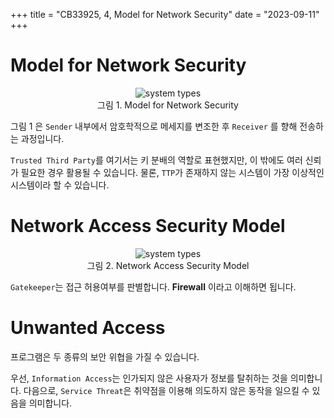 +++
title = "CB33925, 4, Model for Network Security"
date = "2023-09-11"
+++

# Model for Network Security

<center>
    <figure>
        <img alt="system types" src="../../Class/CB33925_NetworkSecurity/4_1.png" />
        <figcaption>
        그림 1. Model for Network Security
        </figcaption>
    </figure>
</center>

그림 1 은 `Sender` 내부에서 암호학적으로 메세지를 변조한 후 `Receiver` 를 향해 전송하는 과정입니다.

`Trusted Third Party`를 여기서는 키 분배의 역할로 표현했지만, 이 밖에도 여러 신뢰가 필요한 경우 활용될 수 있습니다.
물론, `TTP`가 존재하지 않는 시스템이 가장 이상적인 시스템이라 할 수 있습니다.


# Network Access Security Model

<center>
    <figure>
        <img alt="system types" src="../../Class/CB33925_NetworkSecurity/4_2.png" />
        <figcaption>
        그림 2. Network Access Security Model
        </figcaption>
    </figure>
</center>

`Gatekeeper`는 접근 허용여부를 판별합니다. **Firewall** 이라고 이해하면 됩니다.

# Unwanted Access
프로그램은 두 종류의 보안 위협을 가질 수 있습니다.

우선, `Information Access`는 인가되지 않은 사용자가 정보를 탈취하는 것을 의미합니다.
다음으로, `Service Threat`은 취약점을 이용해 의도하지 않은 동작을 일으킬 수 있음을 의미합니다.
